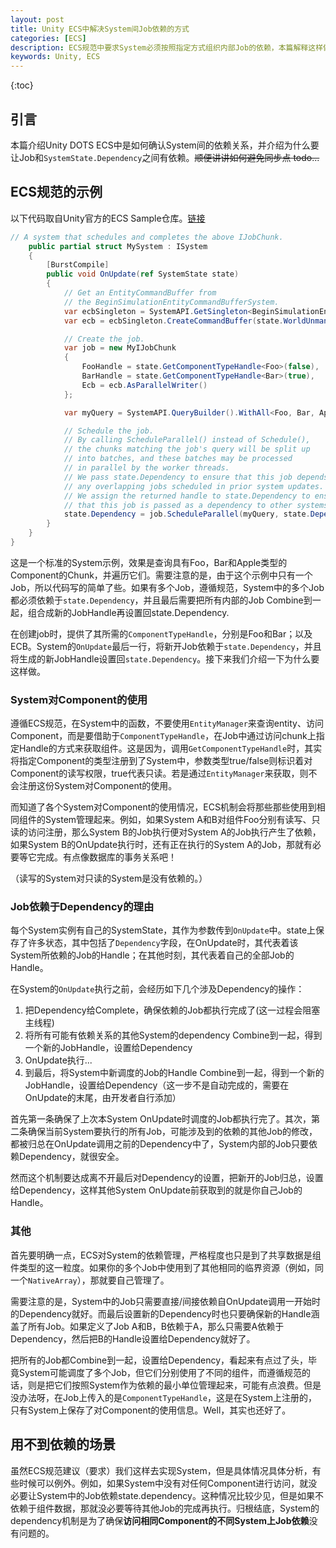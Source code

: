 ```yaml
---
layout: post
title: Unity ECS中解决System间Job依赖的方式
categories: [ECS]
description: ECS规范中要求System必须按照指定方式组织内部Job的依赖，本篇解释这样做的理由，并介绍System间确立依赖的机制
keywords: Unity, ECS
---
```


{:toc}

## 引言

本篇介绍Unity DOTS ECS中是如何确认System间的依赖关系，并介绍为什么要让Job和`SystemState.Dependency`之间有依赖。~~顺便讲讲如何避免同步点 todo...~~

## ECS规范的示例

以下代码取自Unity官方的ECS Sample仓库。[链接](https://sourcegraph.com/github.com/Unity-Technologies/EntityComponentSystemSamples@master/-/blob/EntitiesSamples/Assets/ExampleCode/Jobs.cs#:~:text=public%20partial-,struct,-MySystem%20%3A%20ISystem)

```c#
// A system that schedules and completes the above IJobChunk.
    public partial struct MySystem : ISystem
    {
        [BurstCompile]
        public void OnUpdate(ref SystemState state)
        {
            // Get an EntityCommandBuffer from
            // the BeginSimulationEntityCommandBufferSystem.
            var ecbSingleton = SystemAPI.GetSingleton<BeginSimulationEntityCommandBufferSystem.Singleton>();
            var ecb = ecbSingleton.CreateCommandBuffer(state.WorldUnmanaged);

            // Create the job.
            var job = new MyIJobChunk
            {
                FooHandle = state.GetComponentTypeHandle<Foo>(false),
                BarHandle = state.GetComponentTypeHandle<Bar>(true),
                Ecb = ecb.AsParallelWriter()
            };

            var myQuery = SystemAPI.QueryBuilder().WithAll<Foo, Bar, Apple>().WithNone<Banana>().Build();

            // Schedule the job.
            // By calling ScheduleParallel() instead of Schedule(),
            // the chunks matching the job's query will be split up
            // into batches, and these batches may be processed
            // in parallel by the worker threads.
            // We pass state.Dependency to ensure that this job depends upon
            // any overlapping jobs scheduled in prior system updates.
            // We assign the returned handle to state.Dependency to ensure
            // that this job is passed as a dependency to other systems.
            state.Dependency = job.ScheduleParallel(myQuery, state.Dependency);
        }
    }
}
```

这是一个标准的System示例，效果是查询具有Foo，Bar和Apple类型的Component的Chunk，并遍历它们。需要注意的是，由于这个示例中只有一个Job，所以代码写的简单了些。如果有多个Job，遵循规范，System中的多个Job都必须依赖于`state.Dependency`，并且最后需要把所有内部的Job Combine到一起，组合成新的JobHandle再设置回state.Dependency.

在创建job时，提供了其所需的`ComponentTypeHandle`，分别是Foo和Bar；以及ECB。System的`OnUpdate`最后一行，将新开Job依赖于`state.Dependency`，并且将生成的新JobHandle设置回`state.Dependency`。接下来我们介绍一下为什么要这样做。

### System对Component的使用

遵循ECS规范，在System中的函数，不要使用`EntityManager`来查询entity、访问Component，而是要借助于`ComponentTypeHandle`，在Job中通过访问chunk上指定Handle的方式来获取组件。这是因为，调用`GetComponentTypeHandle`时，其实将指定Component的类型注册到了System中，参数类型true/false则标识着对Component的读写权限，true代表只读。若是通过`EntityManager`来获取，则不会注册这份System对Component的使用。

而知道了各个System对Component的使用情况，ECS机制会将那些那些使用到相同组件的System管理起来。例如，如果System A和B对组件Foo分别有读写、只读的访问注册，那么System B的Job执行便对System A的Job执行产生了依赖，如果System B的OnUpdate执行时，还有正在执行的System A的Job，那就有必要等它完成。有点像数据库的事务关系吧！

（读写的System对只读的System是没有依赖的。）

### Job依赖于Dependency的理由

每个System实例有自己的SystemState，其作为参数传到`OnUpdate`中。state上保存了许多状态，其中包括了`Dependency`字段，在OnUpdate时，其代表着该System所依赖的Job的Handle；在其他时刻，其代表着自己的全部Job的Handle。

在System的`OnUpdate`执行之前，会经历如下几个涉及Dependency的操作：

1. 把Dependency给Complete，确保依赖的Job都执行完成了(这一过程会阻塞主线程)
2. 将所有可能有依赖关系的其他System的dependency Combine到一起，得到一个新的JobHandle，设置给Dependency
3. OnUpdate执行...
4. 到最后，将System中新调度的Job的Handle Combine到一起，得到一个新的JobHandle，设置给Dependency（这一步不是自动完成的，需要在OnUpdate的末尾，由开发者自行添加）

首先第一条确保了上次本System OnUpdate时调度的Job都执行完了。其次，第二条确保当前System要执行的所有Job，可能涉及到的依赖的其他Job的修改，都被归总在OnUpdate调用之前的Dependency中了，System内部的Job只要依赖Dependency，就很安全。

然而这个机制要达成离不开最后对Dependency的设置，把新开的Job归总，设置给Dependency，这样其他System OnUpdate前获取到的就是你自己Job的Handle。

### 其他

首先要明确一点，ECS对System的依赖管理，严格程度也只是到了共享数据是组件类型的这一粒度。如果你的多个Job中使用到了其他相同的临界资源（例如，同一个`NativeArray`），那就要自己管理了。

需要注意的是，System中的Job只需要直接/间接依赖自OnUpdate调用一开始时的Dependency就好。而最后设置新的Dependency时也只要确保新的Handle涵盖了所有Job。如果定义了Job A和B，B依赖于A，那么只需要A依赖于Dependency，然后把B的Handle设置给Dependency就好了。

把所有的Job都Combine到一起，设置给Dependency，看起来有点过了头，毕竟System可能调度了多个Job，但它们分别使用了不同的组件，而遵循规范的话，则是把它们按照System作为依赖的最小单位管理起来，可能有点浪费。但是没办法呀，在Job上传入的是`ComponentTypeHandle`，这是在System上注册的，只有System上保存了对Component的使用信息。Well，其实也还好了。

## 用不到依赖的场景

虽然ECS规范建议（要求）我们这样去实现System，但是具体情况具体分析，有些时候可以例外。例如，如果System中没有对任何Component进行访问，就没必要让System中的Job依赖state.dependency。这种情况比较少见，但是如果不依赖于组件数据，那就没必要等待其他Job的完成再执行。归根结底，System的dependency机制是为了确保**访问相同Component的不同System上Job依赖**没有问题的。
